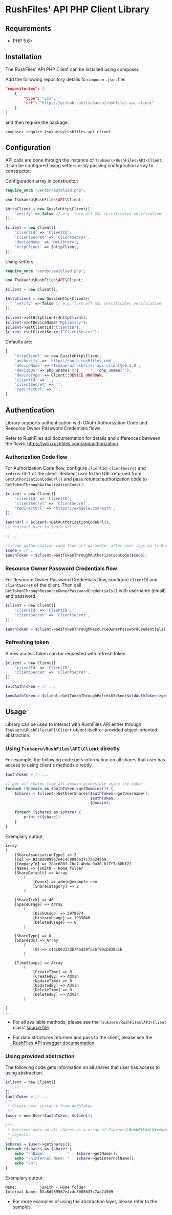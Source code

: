 # RushFiles' API PHP Client Library #

## Requirements

* PHP 5.6+

## Installation

The RushFiles' API PHP Client can be installed using composer.

Add the following repository details to `composer.json` file:

```json
"repositories": [
    {
        "type": "vcs",
        "url": "https://github.com/tsukaeru/rushfiles-api-client"
    }
]
```

and then require the package:

```
composer require tsukaeru/rushfiles-api-client
```

## Configuration

API calls are done through the instance of `Tsukaeru\RushFiles\API\Client`. It can be configured using setters or by passing configuration array to constructor.

Configuration array in constructor:

```php
require_once "vendor/autoload.php";

use Tsukaeru\RushFiles\API\Client;

$httpClient = new GuzzleHttp\Client([
    'verify' => false // e.g. turn off SSL certificates verification
]);

$client = new Client([
    'clientId' => 'ClientID',
    'clientSecret' => 'ClientSecret',
    'deviceName' => 'MyLibrary',
    'httpClient' => $httpClient,
]);
```

Using setters:

```php
require_once "vendor/autoload.php";

use Tsukaeru\RushFiles\API\Client;

$client = new Client();

$httpClient = new GuzzleHttp\Client([
    'verify' => false // e.g. turn off SSL certificates verification
]);

$client->setHttpClient($httpClient);
$client->setDeviceName("MyLibrary");
$client->setClientId("ClientID");
$client->setClientSecret("ClientSecret");
```

Defaults are:
```php
[
    'httpClient' => new GuzzleHttp\Client,
    'authority' => 'https://auth.rushfiles.com',
    'deviceName' => 'tsukaeru/rushfiles-api-client@v0.3.0',
    'deviceOS' => php_uname('s') . ' ' . php_uname(''),
    'deviceType' => Client::DEVICE_UNKNOWN,
    'clientId' => '',
    'clientSecret' => '',
    'redirectUrl' => '',
]
```

## Authentication

Library supports authentication with OAuth Authorization Code and Resource Owner Password Credentials flows.

Refer to RushFiles api documentation for details and differences between the flows: https://wiki.rushfiles.com/api/authorization

### Authorization Code flow

For Authorization Code flow, configure `clientId`, `clientSecret` and `redirectUrl` of the client. Redirect user to the URL returned from `GetAuthorizationCodeUrl()` and pass retuned authorization code to `GetTokenThroughAuthorizationCode()`.

```php
$client = new Client([
    'clientId' => 'ClientID',
    'clientSecret' => 'ClientSecret',
    'redirectUrl' => 'https://exmaple.com/auth',
]);

$authUrl = $client->GetAuthorizationCodeUrl();
// redirect user to $auth Url

// ...

// read authorization code from url parameter after user logs in to RushFiles and is redirected back to your website
$code = // ...
$authToken = $client->GetTokenThroughAuthorizationCode($code);
```

### Resource Owner Password Credentials flow

For Resource Owner Password Credentials flow, configure `clientId` and `clientSecret` of the client. Then call `GetTokenThroughResourceOwnerPasswordCredentials()` with username (email) and password.

```php
$client = new Client([
    'clientId' => 'ClientID',
    'clientSecret' => 'ClientSecret',
]);

$authToken = $client->GetTokenThroughResourceOwnerPasswordCredentials('admin@example.com', 'password');
```

### Refreshing token

A new access token can be requested with refresh token.

```php
$client = new Client([
    'clientId' => 'ClientID',
    'clientSecret' => 'ClientSecret',
]);

$oldAuthToken = // ...

$newAuthToken = $client->GetTokenThroughRefreshToken($oldAuthToken->getRefreshToken());
```

## Usage

Library can be used to interact with RushFiles API either through `Tsukaeru\RushFiles\API\Client` object itself or provided object-oriented abstraction.

### Using `Tsukaeru\RushFiles\API\Client` directly

For example, the following code gets information on all shares that user has access to using client's methods directly.

```php
$authToken = // ...

// get all shares from all domain accessible using the token
foreach ($domain as $authToken->getDomains()) {
    $shares = $client->GetUserShares($authToken->getUsername(),
                                     $authToken,
                                     $domain);

    foreach ($shares as $share) {
        print_r($share);
    }
}
```

Exemplary output:

```
Array
(
    [ShareAssociationType] => 2
    [Id] => 02a8d989567e4c4c8085637c7aa24569
    [CompanyId] => 28ac608f-7bc7-4bda-9a30-b17f7a38bf22
    [Name] => jsmith - Home folder
    [ShareDefault] => Array
        (
            [Owner] => admin@example.com
            [ShareCategory] => 2
        )

    [ShareTick] => 46
    [SpaceUsage] => Array
        (
            [DiskUsage] => 3978074
            [HistoryUsage] => 1989040
            [DeletedUsage] => 0
        )

    [ShareType] => 0
    [ShareIds] => Array
        (
            [0] => c1ac0633adb74bd29fa2bf90cb838a1b
        )

    [TimeStamps] => Array
        (
            [CreateTime] => 0
            [CreatedBy] => Admin
            [UpdateTime] => 0
            [UpdatedBy] => Admin
            [DeleteTime] => 0
            [DeletedBy] => Admin
        )

)
...
```
* For all available methods, please see the `Tsukaeru\RushFiles\API\Client` class' [source file](src/API/Client.php)

* For data structures returned and pass to the client, please see the [RushFiles API swagger documentation](https://clientgateway.rushfiles.com/swagger/ui/index#/)

### Using provided abstraction

The following code gets information on all shares that user has access to using abstraction.

```php
$client = new Client([
    // ...
]);
$authToken = // ...
/**
 * Create user instance from AuthToken
 */
$user = new User($authToken, $client);

/**
 * Retrieve data on all shares as a array of Tsukaeru\RushFiles\VirtualFile\Share
 * objects.
 */
$shares = $user->getShares();
foreach ($shares as $share) {
    echo "\nName:          " . $share->getName();
    echo "\nInternal Name: " . $share->getInternalName();
    echo "\n";
}
```

Exemplary output:

```
Name:          jsmith - Home folder
Internal Name: 02a8d989567e4c4c8085637c7aa24569
```

* For more examples of using the abstraction layer, please refer to the [samples](samples).